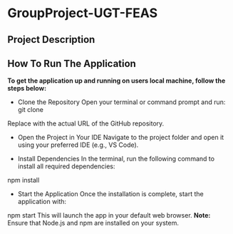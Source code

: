 # GroupProject-UGT-FEAS

## Project Description

## How To Run The Application 

**To get the application up and running on users local machine, follow the steps below:**
- Clone the Repository
Open your terminal or command prompt and run:
git clone <repository-url>

Replace <repository-url> with the actual URL of the GitHub repository.

- Open the Project in Your IDE 
Navigate to the project folder and open it using your preferred IDE (e.g., VS Code).

- Install Dependencies
In the terminal, run the following command to install all required dependencies:

npm install

- Start the Application
Once the installation is complete, start the application with:

npm start
This will launch the app in your default web browser.
**Note:** Ensure that Node.js and npm are installed on your system.

